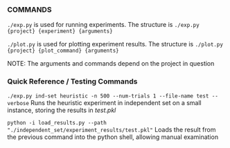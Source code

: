 ### COMMANDS

`./exp.py` is used for running experiments. The structure is
```./exp.py {project} {experiment} {arguments}```

`./plot.py` is used for plotting experiment results. The structure is
```./plot.py {project} {plot_command} {arguments}```

NOTE: The arguments and commands depend on the project in question

### Quick Reference / Testing Commands

```./exp.py ind-set heuristic -n 500 --num-trials 1 --file-name test --verbose```
Runs the heuristic experiment in independent set on a small instance, storing the results in *test.pkl*

```python -i load_results.py --path "./independent_set/experiment_results/test.pkl"```
Loads the result from the previous command into the python shell, allowing manual examination